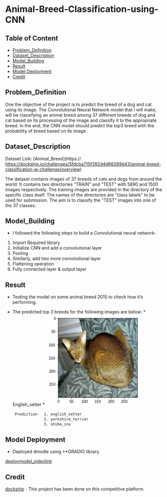# Animal-Breed-Classification-using-CNN


## Table of Content
  * [Problem_Definition](#Problem_Definition)
  * [Dataset_Description](#Dataset_Description)
  * [Model_Building](#Model_Building)
  * [Result](#Result)
  * [Model Deployment ](#Model_Deployment )
  * [Credit](#Credit)
  

 
 ## Problem_Definition
 One the objective of the project is to predict the breed of a dog and cat using its image. 
The Convolutional Neural Network model that I will make, will be classifying an animal breed among 37 different breeds of dog and cat based on its processing of the image and classify it to the appropriate breed. In the end, the CNN model should predict the top3 breed with the probability of breed based on its image .

 ## Dataset_Description
 
Dataset Link:  [Animal_Breed](https:// https://dockship.io/challenges/5fdcba715f392d4d66289d43/animal-breed-classification-ai-challenge/overview)

The dataset contains images of 37 breeds of cats and dogs from around the world. It contains two directories "TRAIN" and "TEST" with 5890 and 1500 images respectively. The training images are provided in the directory of the specific class itself. The names of the directories are "class labels" to be used for submission. The aim is to classify the "TEST" images into one of the 37 classes.




## Model_Building
*  I followed the following steps to build a Convolutional neural network-
1.	Import Required library
2.	Initialize CNN and add a convolutional layer
3.	Pooling
4.	Similarly, add two more convolutional layer
5.	Flattening operation
6.	Fully connected layer & output layer

     

## Result
* Testing the model on some animal breed 2015 to check how it’s performing.
* The predicted top 3 breeds for the following images are below: 
       * English_setter
       * 
       <img src="/english_setter.png" width="300">
       
       Prediction-  1. english_setter
                    2. yorkshire_terrier
                    3. shiba_inu


       

       

## Model Deployment 
* Deployed dmodle using **GRADIO library.

[deploymodel_videolink](https://https://drive.google.com/file/d/1EvX9K8XDGWYgAEHhgv6xP9AjglNuY0z0/view?usp=sharing) 

## Credit
[dockship](https://https://dockship.io/challenges/5fdcba715f392d4d66289d43/animal-breed-classification-ai-challenge/overview) - This project has been done on this competitive platform.

